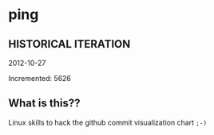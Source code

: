 # ping

## HISTORICAL ITERATION
2012-10-27

Incremented: 5626

## What is this?? 
Linux skills to hack the github commit visualization chart `;-)`
